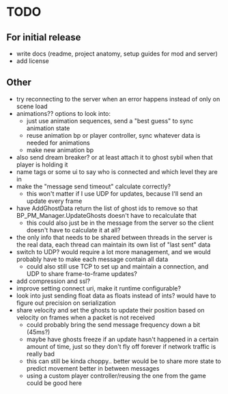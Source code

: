 # TODO

## For initial release

* write docs (readme, project anatomy, setup guides for mod and server)
* add license

## Other

* try reconnecting to the server when an error happens instead of only on scene load
* animations?? options to look into:
  * just use animation sequences, send a "best guess" to sync animation state
  * reuse animation bp or player controller, sync whatever data is needed for animations
  * make new animation bp
* also send dream breaker? or at least attach it to ghost sybil when that player is holding it
* name tags or some ui to say who is connected and which level they are in
* make the "message send timeout" calculate correctly?
  * this won't matter if I use UDP for updates, because I'll send an update every frame
* have AddGhostData return the list of ghost ids to remove so that BP_PM_Manager.UpdateGhosts doesn't have to recalculate that
  * this could also just be in the message from the server so the client doesn't have to calculate it at all?
* the only info that needs to be shared between threads in the server is the real data, each thread can maintain its own list of "last sent" data
* switch to UDP? would require a lot more management, and we would probably have to make each message contain all data
  * could also still use TCP to set up and maintain a connection, and UDP to share frame-to-frame updates?
* add compression and ssl?
* improve setting connect uri, make it runtime configurable?
* look into just sending float data as floats instead of ints? would have to figure out precision on serialization
* share velocity and set the ghosts to update their position based on velocity on frames when a packet is not received
  * could probably bring the send message frequency down a bit (45ms?)
  * maybe have ghosts freeze if an update hasn't happened in a certain amount of time, just so they don't fly off forever if network traffic is really bad
  * this can still be kinda choppy.. better would be to share more state to predict movement better in between messages
  * using a custom player controller/reusing the one from the game could be good here

